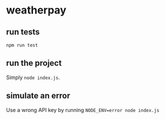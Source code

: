 # weatherpay

## run tests

`npm run test`

## run the project

Simply `node index.js`.

## simulate an error

Use a wrong API key by running `NODE_ENV=error node index.js`
